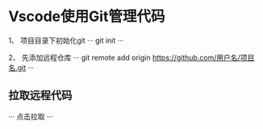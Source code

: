 # Vscode使用Git管理代码

1、 项目目录下初始化git
···
git init 
···

2、 先添加远程仓库
···
git remote add origin https://github.com/用户名/项目名.git
···

## 拉取远程代码
···
点击拉取
···

## 